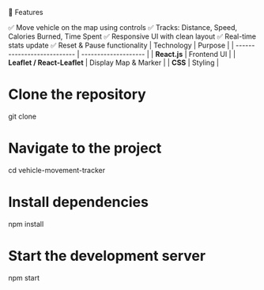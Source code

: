 🚀 Features

✅ Move vehicle on the map using controls
✅ Tracks: Distance, Speed, Calories Burned, Time Spent
✅ Responsive UI with clean layout
✅ Real-time stats update
✅ Reset & Pause functionality
| Technology                  | Purpose              |
| --------------------------- | -------------------- |
| **React.js**                | Frontend UI          |
| **Leaflet / React-Leaflet** | Display Map & Marker |
| **CSS**                     | Styling              |
# Clone the repository
git clone <your-repo-url>

# Navigate to the project
cd vehicle-movement-tracker

# Install dependencies
npm install

# Start the development server
npm start

